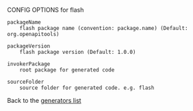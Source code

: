 CONFIG OPTIONS for flash

    packageName
        flash package name (convention: package.name) (Default: org.openapitools)

    packageVersion
        flash package version (Default: 1.0.0)

    invokerPackage
        root package for generated code

    sourceFolder
        source folder for generated code. e.g. flash

Back to the [generators list](README.md)
